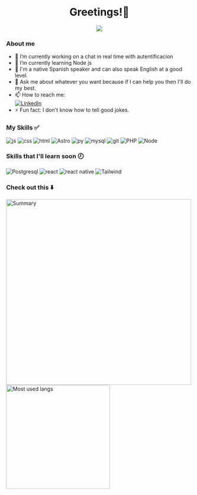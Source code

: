 <div align="center">
<h1>Greetings!👋</h1> 
</div>

<div align="center">
<img src="https://i.ibb.co/DLkBMYj/banner2.webp">
</div>

### About me
- 🔭 I’m currently working on a chat in real time with autentificacion
- 🌱 I’m currently learning Node js
- 👄 I'm a native Spanish speaker and can also speak English at a good level.
- 💬 Ask me about whatever you want because if I can help you then I'll do my best.
- 📫 How to reach me: <br>
[![LinkedIn](https://img.shields.io/badge/LinkedIn-0077B5?style=for-the-badge&logo=linkedin&logoColor=white)](https://www.linkedin.com/in/ariels875/)
- ⚡ Fun fact: I don't know how to tell good jokes.

### My Skills ✅

![js](https://img.shields.io/badge/JavaScript-323330?style=for-the-badge&logo=javascript&logoColor=F7DF1E)
![css](https://img.shields.io/badge/CSS-1572B6?style=for-the-badge&logo=css3&logoColor=white)
![html](https://img.shields.io/badge/HTML5-E34F26?style=for-the-badge&logo=html5&logoColor=white)
![Astro](https://img.shields.io/badge/Astro-800080?style=for-the-badge&logo=astro&logoColor=white)
![py](https://img.shields.io/badge/Python-4584B6?style=for-the-badge&logo=python&logoColor=ffde57)
![mysql](https://img.shields.io/badge/MySQL-005C84?style=for-the-badge&logo=mysql&logoColor=white)
![git](https://img.shields.io/badge/git-%23F05033.svg?style=for-the-badge&logo=git&logoColor=white)
![PHP](https://img.shields.io/badge/PHP-6C757D?style=for-the-badge&logo=php&logoColor=white)
![Node](https://img.shields.io/badge/Node.js-68A063?style=for-the-badge&logo=node.js&logoColor=white
)

### Skills that I'll learn soon 🕗

![Postgresql](https://img.shields.io/badge/PostgreSQL-336791?style=for-the-badge&logo=postgresql&logoColor=white)
![react](https://img.shields.io/badge/React-61DAFB?style=for-the-badge&logo=react&logoColor=white)
![react native](https://img.shields.io/badge/React_Native-0088CC?style=for-the-badge&logo=react&logoColor=white)
![Tailwind](https://img.shields.io/badge/Tailwind_CSS-38B2AC?style=for-the-badge&logo=tailwind-css&logoColor=white)

### Check out this ⬇️

<img src="https://github-profile-summary-cards.vercel.app/api/cards/profile-details?username=Ariels875&theme=github_dark" alt="Summary" width="500px"></img>
<img src="https://github-readme-stats.vercel.app/api/top-langs/?username=Ariels875&layout=compact&theme=github_dark"  alt="Most used langs" width="280px"> </img>



